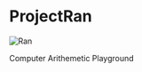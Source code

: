 # ProjectRan

![Ran](https://img.moegirl.org.cn/common/8/89/Yakumo_Ran.png "Yakumo Ran (Pixiv #1331993)")

Computer Arithemetic Playground
